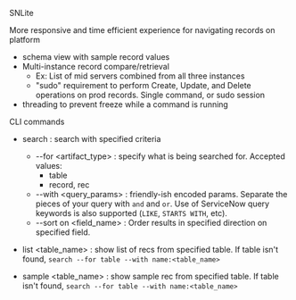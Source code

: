 SNLite


More responsive and time efficient experience for navigating records on platform
- schema view with sample record values
- Multi-instance record compare/retrieval
	- Ex: List of mid servers combined from all three instances
	- "sudo" requirement to perform Create, Update, and Delete operations on prod records. Single command, or sudo session
- threading to prevent freeze while a command is running


CLI commands
- search : search with specified criteria
    - --for <artifact_type> : specify what is being searched for. Accepted values:
        - table
        - record, rec
    - --with <query_params> : friendly-ish encoded params. Separate the pieces of your query with ` and ` and ` or `. Use of ServiceNow query keywords is also supported (`LIKE`, `STARTS WITH`, etc).
    - --sort <direction> on <field_name> : Order results in specified direction on specified field.  

- list <table_name> : show list of recs from specified table. If table isn't found, `search --for table --with name:<table_name>`

- sample <table_name> : show sample rec from specified table. If table isn't found, `search --for table --with name:<table_name>`